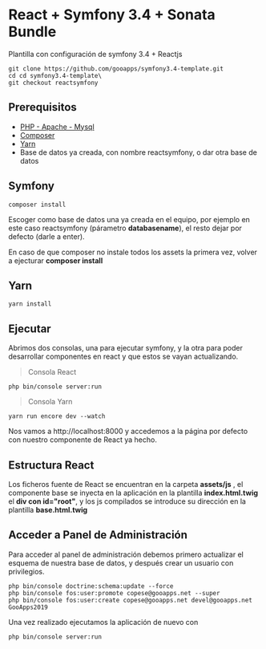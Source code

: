 # React + Symfony 3.4 + Sonata Bundle

Plantilla con configuración de symfony 3.4 + Reactjs

```
git clone https://github.com/gooapps/symfony3.4-template.git
cd cd symfony3.4-template\
git checkout reactsymfony
```

## Prerequisitos


* [PHP - Apache - Mysql](http://www.wampserver.com/en/)
* [Composer](https://getcomposer.org/)
* [Yarn](https://yarnpkg.com/lang/en/) 
* Base de datos ya creada, con nombre reactsymfony, o dar otra base de datos

## Symfony 


```
composer install
```

Escoger como base de datos una ya creada en el equipo, por ejemplo en este caso reactsymfony (párametro **databasename**), el resto dejar por defecto (darle a enter).

En caso de que composer no instale todos los assets la primera vez, volver a ejecturar **composer install**

## Yarn 

```
yarn install
```


## Ejecutar

Abrimos dos consolas, una para ejecutar symfony, y la otra para poder desarrollar componentes en react y que estos se vayan actualizando.

> Consola React
```
php bin/console server:run
```
> Consola Yarn

```
yarn run encore dev --watch
```

Nos vamos a http://localhost:8000 y accedemos a la página por defecto con nuestro componente de React ya hecho.

## Estructura React

Los ficheros fuente de React se encuentran en la carpeta **assets/js** , el componente base se inyecta en la aplicación en la plantilla **index.html.twig** el **div con id="root"**, y los js compilados se introduce su dirección en la plantilla **base.html.twig**

## Acceder a Panel de Administración
Para acceder al panel de administración debemos primero actualizar el esquema de nuestra base de datos, y después crear un usuario con privilegios.

```
php bin/console doctrine:schema:update --force
php bin/console fos:user:promote copese@gooapps.net --super
php bin/console fos:user:create copese@gooapps.net devel@gooapps.net GooApps2019
```

Una vez realizado ejecutamos la aplicación de nuevo con 
```
php bin/console server:run
```
